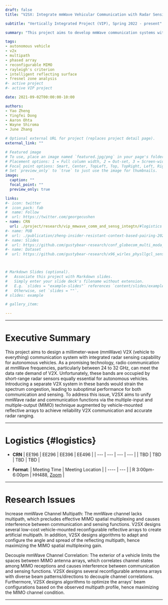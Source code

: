 ```yaml
---
draft: false
title: "V2SX: Integrate mmWave Vehicular Communication with Radar Sensing"

subtitle: "Vertically Integrated Project (VIP), Spring 2022 - present"

summary: "This project aims to develop mmWave communication systems with integrated radar sensing functionality to address the coexistence challenge between vehicular communication and automative radar sensors operating within the mmWave spectrum."

tags:
- autonomous vehicle
- v2x
- multipath
- phased array
- reconfigurable MIMO
- rayleigh's criterion
- intelligent reflecting surface
- fresnel zone analysis
#- active project
#- active VIP project

date: 2021-09-02T00:00:00-10:00

authors:
- Yao Zheng
- Yingfei Dong
- Aaron Ohta
- Wayne Shiroma
- June Zhang

# Optional external URL for project (replaces project detail page).
external_link: ""

# Featured image
# To use, place an image named `featured.jpg/png` in your page's folder.
# Placement options: 1 = Full column width, 2 = Out-set, 3 = Screen-width
# Focal point options: Smart, Center, TopLeft, Top, TopRight, Left, Right, BottomLeft, Bottom, BottomRight
# Set `preview_only` to `true` to just use the image for thumbnails.
image:
  caption: ""
  focal_point: ""
  preview_only: true

links:
#- icon: twitter
#  icon_pack: fab
#  name: Follow
#  url: https://twitter.com/georgecushen
- name: CRN
  url: ./project/research/vip_mmwave_comm_and_sensg_integtn/#logistics
#- name: PUB
#  url: ./publication/zheng-insider-resistant-context-based-pairing-2021/
#- name: Slides
#  url: https://github.com/gustybear-research/conf_globecom_multi_moda_dev_pair/raw/main/presentation/EE496%20Poster_%20SIENNA.pdf
#- name: Dataset
#  url: https://github.com/gustybear-research/x96_wirles_physllgcl_sensing



# Markdown Slides (optional).
#   Associate this project with Markdown slides.
#   Simply enter your slide deck's filename without extension.
#   E.g. `slides = "example-slides"` references `content/slides/example-slides.md`.
#   Otherwise, set `slides = ""`.
# slides: example

# gallery_item:

---
```

***
# Executive Summary
This project aims to design a millimeter-wave (mmWave) V2X (vehicle to everything) communication system with integrated radar sensing capability for autonomous vehicles. As a promising technology, radio communication at mmWave frequencies, particularly between 24 to 32 GHz, can meet the data rate demand of V2X. Unfortunately, these bands are occupied by short-range radar sensors equally essential for autonomous vehicles. Introducing a separate V2X system in these bands would strain the spectrum congestion, leading to suboptimal performance for both communication and sensing. To address this issue, V2SX aims to unify mmWave radar and communication functions via the multiple-input and multiple-output (MIMO) technique augmented by vehicle-mounted reflective arrays to achieve reliability V2X communication and accurate radar ranging.

***

# Logistics {#logistics}
- **CRN**
| EE196 | EE296 | EE396 | EE496 |
| ---   | ---   | ---   | ---   |
| TBD   | TBD   | TBD   | TBD   |


- **Format**:
| Meeting Time    | Meeting Location                                   |
| ----            | ---                                                |
| R 3:00pm-6:00pm | HH488, [Zoom](https://hawaii.zoom.us/j/5764842348) |

 ***
# Research Issues 
 Increase mmWave Channel Multipath: The mmWave channel lacks multipath, which precludes effective MIMO spatial multiplexing and causes interference between communication and sensing functions. V2SX designs several low-cost vehicle-mounted reconfigurable reflective arrays to create artificial multipath. In addition, V2SX designs algorithms to adapt and configure the angle and spread of the reflecting multipath, hence maximizing the MIMO spatial multiplexing gain.

Decouple mmWave Channel Correlation: The exterior of a vehicle limits the spaces between MIMO antenna arrays, which correlates channel states among MIMO receptions and causes interference between communication and sensing functions. V2SX designs several reconfigurable antenna arrays with diverse beam patterns/directions to decouple channel correlations. Furthermore, V2SX designs algorithms to optimize the arrays' beam configurations based on the observed multipath profile, hence maximizing the MIMO channel condition.
 
***




